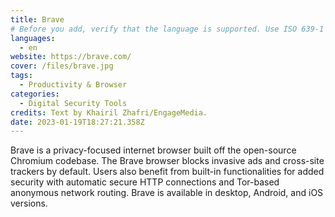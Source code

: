 ```yaml
---
title: Brave
# Before you add, verify that the language is supported. Use ISO 639-1 code only without country code. ms instead of ms_MY. If the source language is English, do not add to the list.
languages:
  - en
website: https://brave.com/
cover: /files/brave.jpg
tags:
  - Productivity & Browser
categories:
  - Digital Security Tools
credits: Text by Khairil Zhafri/EngageMedia.
date: 2023-01-19T18:27:21.358Z
---
```

Brave is a privacy-focused internet browser built off the open-source Chromium codebase. The Brave browser blocks invasive ads and cross-site trackers by default. Users also benefit from built-in functionalities for added security with automatic secure HTTP connections and Tor-based anonymous network routing. Brave is available in desktop, Android, and iOS versions.